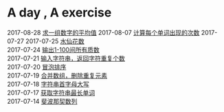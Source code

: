 # A day , A exercise
2017-08-28 [求一组数字的平均值](avg.js)
2017-08-07 [计算每个单词出现的次数](String.js)
2017-07-27 
2017-07-25 [水仙花数](waterflower.js)  
2017-07-24 [输出1-100间所有质数](zhishu.js)  
2017-07-21 [输入字符串，返回字符重复个数](countCharNum.js)   
2017-07-20 [冒泡排序](bubbleSort.js)  
2017-07-19 [合并数组，删除重复元素](mergeArrays.js)    
2017-07-18 [字符串首字母大写](changeUpperWord.js)    
2017-07-17 [获取字符串最长单词](getLongestWord.js)  
2017-07-14 [斐波那契数列](feibo.js)